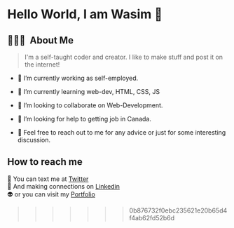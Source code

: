 # <b> Hello World, I am Wasim 👋</b>

## 👨🏻‍💻 &nbsp;About Me

> I'm a self-taught coder and creator. I like to make stuff and post it on the internet!

- 🔭 I’m currently working as self-employed.

- 🌱 I’m currently learning web-dev, HTML, CSS, JS

- 👯 I’m looking to collaborate on Web-Development.

- 🤔 I’m looking for help to getting job in Canada.

- 💬 Feel free to reach out to me for any advice or just for some interesting discussion.

## How to reach me

:pencil:  You can text me at [Twitter][1] <br/>
:handshake: And making connections on [Linkedin][2] <br/>
:alien: or you can visit my [Portfolio][3] <br/>

[1]: https://twitter.com/WasimKhan96
[2]: https://www.linkedin.com/in/wasimkhan96/
[3]: https://wacemk96.github.io/public_portfolio/
>>>>>>> 0b876732f0ebc235621e20b65d4f4ab62fd52b6d
